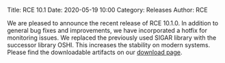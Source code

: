 Title: RCE 10.1
Date: 2020-05-19 10:00
Category: Releases
Author: RCE

We are pleased to announce the recent release of RCE 10.1.0.
In addition to general bug fixes and improvements, we have incorporated a hotfix for monitoring issues. 
We replaced the previously used SIGAR library with the successor library OSHI.
This increases the stability on modern systems.
Please find the downloadable artifacts on our [download page](https://rcenvironment.de/pages/download.html).
